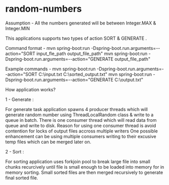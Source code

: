 # random-numbers

Assumption - All the numbers generated will be between Integer.MAX & Integer.MIN

This applications supports two types of action SORT & GENERATE .

Command format -
mvn spring-boot:run -Dspring-boot.run.arguments=--action="SORT input_fle_path output_file_path"
mvn spring-boot:run -Dspring-boot.run.arguments=--action="GENERATE output_file_path"

Example commands -
mvn spring-boot:run -Dspring-boot.run.arguments=--action="SORT C:\input.txt C:\sorted_output.txt"
mvn spring-boot:run -Dspring-boot.run.arguments=--action="GENERATE C:\output.txt"

How application works?

1 - Generate :

For generate task application spawns 4 producer threads which will generate random number using ThreadLocalRandom class & write to a queue in batch.
There is one consumer thread which will read data from queue and write to disk. Reason for using one consumer thread is avoid contention for locks of output files accross multiple writers
One possible enhancement can be using multiple consumers writing to their excusive temp files which can be merged later on.

2 - Sort :

For sorting application uses forkjoin pool to break large file into small chunks recurcively until file is small enough to be loaded into memory for in memory sorting.
Small sorted files are then merged recursively to generate final sorted file.




